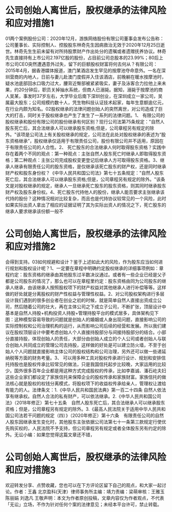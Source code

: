 # 公司创始人离世后，股权继承的法律风险和应对措施1

01两个案例股份公司：2020年12月，游族网络股份有限公司董事会发布公告称：公司董事长、实际控制人、控股股东林奇先生因病救治无效于2020年12月25日逝世。林奇先生生前未留有对所持股票财产作出处分的遗嘱或者遗赠抚养协议。林奇先生直接持有上市公司2.197亿股的股份，占目前公司总股本的23.99%；80后上市公司CEO突然遭遇意外过失，留下的巨额股权财富将何去何从？有限公司：2015年4月，据香港媒体报道，澳门某酒店发生罕见的按摩池夺命意外。一名在深圳营商的内地人，日前与妻儿赴澳门度假并入住该酒店，前晚躺在暖水按摩池时，疑水池底部回水口吸力过大，腰背近臀部被紧紧吸实，妻子及泳客合力拉他上来未果，约20分钟后，职员关掉抽水系统，但商人已溺毙。据知，溺毙于按摩池的商人吴某，事发时37岁左右，大学毕业后南下深圳创业，在深圳成立一家公司，吴属最大股东；公司规模约数十人，凭生物科技认证技术起家，每年生意额逾亿元，在行业内颇为知名。02股权继承的法律问题创始人的突然离世，对公司造成了巨大的打击，同时关于股权继承也产生了发生了一系列的法律问题。1、 有限公司的股权继承和股份有限公司的股份继承有何区别？现行公司法第75条规定："自然人股东死亡后，其合法继承人可以继承股东资格;但是，公司章程另有规定的除外。"该项是公司法上有关股权继承的规定，公司法在此处对股权继承的表述为“股东资格继承”，股权继承仅适用于有限责任公司，股份有限公司并不适用，原因在于有限责任公司的人合性。2、 死亡股东的合法继承人何时取得股东资格？实践中存在着两个不同的观点：第一种观点：主张自然人股东死亡时继承人即取得股东资格；第二种观点：主张公司完成股权变更登记后继承人方可取得股东资格。3、继承人继承有限责任公司的股东资格，是仅继承该死亡股东的财产权，还是同时继承财产权和股东身份权？《中华人民共和国公司法》第七十五条规定："自然人股东死亡后，其合法继承人可以继承股东资格;但是，公司章程另有规定的除外。"该条文是对股权继承的规定，继承人一旦继承死亡股东的股东资格，则其同时继承股东财产权及股东身份权。4、死亡股东代持他人的股份，继承人能否要求主张继承该代持的股份？这种情况相对比较复杂，而且也是代持协议较常见的一个风险，此时如果实际出资人拿出了相应的证据证明了其为实际出资人的情况之下，死亡股东的继承人要求继承该份额一般不

# 公司创始人离世后，股权继承的法律风险和应对措施2

会得到支持。03如何规避和设计？鉴于上述如此大的风险，作为股东应当如何进行规划和股权设计呢？1、一定要在章程中明确约定股权继承的详细事项例如：章程约定：股东资格的继承由其他股东过半数决议通过。或者有一些企业已经是父子都是公司股东的情况了，那么也可以在章程里约定：股东资格由同为公司股东的继承人继承，由该继承人按照股权项下的财产权益对其他继承人进行补偿等等。这样做的好处就是分离股权的财产性权益与管理性权益。2、对公司股权架构进行多层设计我们遇到的很多创业者在创业之初的时候，就是简单自然人直接出资成立公司，然后随着公司的壮大，再在主体公司之下成立子公司，不断扩张，顶层设计中基本是自然人持股+机构投资人持股+管理持股平台的模式居多，具体架构见下图：这种模型容易导致的问题就是创始人的婚姻或人身出现问题，直接影响公司的实际控制权和公司治理机构的运行，从而影响公司后续的经营和发展。所以我们建议在股权顶层设计中要考虑创始人个人直接持股部分与间接持股部分的结合。小部分直接持股，体现创始人的责任，大部分由创始人成立的个人公司或者创始人与联合创始人共同成立的管理公司去持股，这样做的好处是可以建立防火墙，不至于创始人个人问题就直接影响主体公司的股权结构和公司治理，另外还可以做一些递延纳税等方面的财务考量。3、 可以用多种工具对股权传承进行设计、规划和安排信托持股也是股权传承比较常见的做法，只是我国信托起步比较晚，大家运用的比较少。国外很多百年企业都是用这种方式完成股权的传承，比如李嘉诚、潘石屹夫妇这些企业家们都设定了家族信托来保障企业的股权传承和家族财富。家族信托的做法核心就是股权的权钱分离模式，将股权项下的收益权传承给亲人，管理权让渡给有能力的人。法律条文：1.《中华人民共和国民法典》第一百二十四条 自然人依法享有继承权。自然人合法的私有财产，可以依法继承。2.《中华人民共和国公司法》（2018年修正）第七十五条　自然人股东死亡后，其合法继承人可以继承股东资格；但是，公司章程另有规定的除外。3.《最高人民法院关于适用中华人民共和国公司法若干问题的规定（四）》（2020年修正）第十六条　有限责任公司的自然人股东因继承发生变化时，其他股东主张依据公司法第七十一条第三款规定行使优先购买权的，人民法院不予支持，但公司章程另有规定或者全体股东另有约定的除外。无讼小编：如果您觉得这篇文章还不错，

# 公司创始人离世后，股权继承的法律风险和应对措施3

欢迎转发分享、点赞收藏，您也可以在下方评论区留下自己的观点，和大家一起讨论。作者：王鑫 北京盈科(天津）律师事务所主编：靖力责编：梁萌审核：王雅玉 陈丽娟 刘逸凡 王敬声明：本文为作者原创投稿，文章内容仅为作者观点，不代表「无讼」立场，不作为针对任何个案的法律意见；未经本平台许可，禁止转载。

